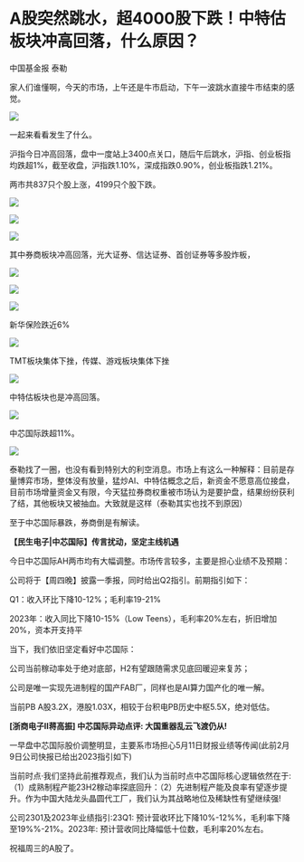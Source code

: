 # A股突然跳水，超4000股下跌！中特估板块冲高回落，什么原因？

中国基金报 泰勒

家人们谁懂啊，今天的市场，上午还是牛市启动，下午一波跳水直接牛市结束的感觉。

![](https://inews.gtimg.com/newsapp_bt/0/15791869054/1000)

一起来看看发生了什么。

沪指今日冲高回落，盘中一度站上3400点关口，随后午后跳水，沪指、创业板指均跌超1%，截至收盘，沪指跌1.10%，深成指跌0.90%，创业板指跌1.21%。

两市共837只个股上涨，4199只个股下跌。

![](https://inews.gtimg.com/newsapp_bt/0/15791869080/1000)

![](https://inews.gtimg.com/newsapp_bt/0/15791869082/1000)

![](https://inews.gtimg.com/newsapp_bt/0/15791869087/1000)

其中券商板块冲高回落，光大证券、信达证券、首创证券等多股炸板，

![](https://inews.gtimg.com/newsapp_bt/0/15791869142/1000)

![](https://inews.gtimg.com/newsapp_bt/0/15791869144/1000)

![](https://inews.gtimg.com/newsapp_bt/0/15791869145/1000)

新华保险跌近6%

![](https://inews.gtimg.com/newsapp_bt/0/15791869176/1000)

TMT板块集体下挫，传媒、游戏板块集体下挫

![](https://inews.gtimg.com/newsapp_bt/0/15791869177/1000)

中特估板块也是冲高回落。

![](https://inews.gtimg.com/newsapp_bt/0/15791869178/1000)

中芯国际跌超11%。

![](https://inews.gtimg.com/newsapp_bt/0/15791869209/1000)

泰勒找了一圈，也没有看到特别大的利空消息。市场上有这么一种解释：目前是存量博弈市场，整体没有放量，猛炒AI、中特估概念之后，新资金不愿意高位接盘，目前市场增量资金又有限，今天猛拉券商权重被市场认为是要护盘，结果纷纷获利了结，其他板块又被抽血。大致就是这样（泰勒其实也找不到原因）

至于中芯国际暴跌，券商倒是有解读。

**【民生电子|中芯国际】传言扰动，坚定主线机遇**

今日中芯国际AH两市均有大幅调整。市场传言较多，主要是担心业绩不及预期：

公司将于【周四晚】披露一季报，同时给出Q2指引。前期指引如下：

Q1：收入环比下降10-12%；毛利率19-21%

2023年：收入同比下降10-15%（Low Teens），毛利率20%左右，折旧增加20%，资本开支持平

当下，我们依旧坚定看好中芯国际：

️公司当前稼动率处于绝对底部，H2有望跟随需求见底回暖迎来复苏；

️公司是唯一实现先进制程的国产FAB厂，同样也是AI算力国产化的唯一解。

️当前PB A股3.2X，港股1.03X，相较于台积电PB历史中枢5.5X，绝对低估。

**[浙商电子II蒋高振] 中芯国际异动点评: 大国重器乱云飞渡仍从!**

一早盘中芯国际股价调整明显，主要系市场担心5月11日财报业绩等传闻(此前2月9日公司快报已给出2023指引如下)

当前时点·我们坚持此前推荐观点，我们认为当前时点中芯国际核心逻辑依然在于:
（1）成熟制程产能23H2稼动率探底回升：（2）先进制程产能及良率有望逐步提升。作为中国大陆龙头晶圆代工厂，我们认为其战略地位及稀缺性有望继续强!

公司2301及2023年业绩指引:23Q1: 预计营收环比下降10%-12%%，毛利率下降至19%%-21%。2023年:
预计营收同比降幅低十位数，毛利率20%左右。

祝福周三的A股了。

